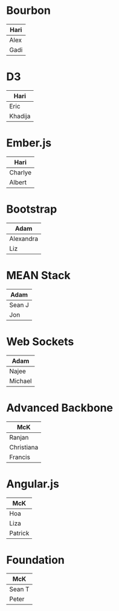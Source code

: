 # Bourbon

| Hari       |
| ---        |
| Alex       |
| Gadi       |

# D3

| Hari       |
| ---        |
| Eric       |
| Khadija    |

# Ember.js

| Hari       |
| ---        |
| Charlye    |
| Albert     |

# Bootstrap

| Adam       |
| ---        |
| Alexandra  |
| Liz        |

# MEAN Stack

| Adam       |
| ---        |
| Sean J     |
| Jon        |

# Web Sockets

| Adam       |
| ---        |
| Najee      |
| Michael    |

# Advanced Backbone

| McK        |
| ---        |
| Ranjan     |
| Christiana |
| Francis    |

# Angular.js

| McK        |
| ---        |
| Hoa        |
| Liza       |
| Patrick    |

# Foundation

| McK        |
| ---        |
| Sean T     |
| Peter      |
